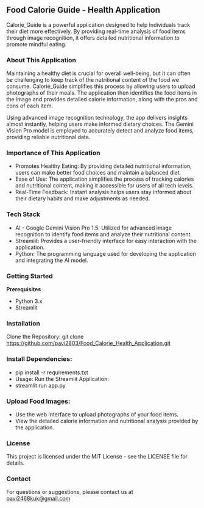 ## Food Calorie Guide - Health Application
Calorie_Guide is a powerful application designed to help individuals track their diet more effectively. By providing real-time analysis of food items through image recognition, it offers detailed nutritional information to promote mindful eating.

### About This Application
Maintaining a healthy diet is crucial for overall well-being, but it can often be challenging to keep track of the nutritional content of the food we consume. Calorie_Guide simplifies this process by allowing users to upload photographs of their meals. The application then identifies the food items in the image and provides detailed calorie information, along with the pros and cons of each item.

Using advanced image recognition technology, the app delivers insights almost instantly, helping users make informed dietary choices. The Gemini Vision Pro model is employed to accurately detect and analyze food items, providing reliable nutritional data.

### Importance of This Application
* Promotes Healthy Eating: By providing detailed nutritional information, users can make better food choices and maintain a balanced diet.
* Ease of Use: The application simplifies the process of tracking calories and nutritional content, making it accessible for users of all tech levels.
* Real-Time Feedback: Instant analysis helps users stay informed about their dietary habits and make adjustments as needed.

### Tech Stack
* AI - Google Gemini Vision Pro 1.5: Utilized for advanced image recognition to identify food items and analyze their nutritional content.
* Streamlit: Provides a user-friendly interface for easy interaction with the application.
* Python: The programming language used for developing the application and integrating the AI model.

### Getting Started

**Prerequisites**
* Python 3.x
* Streamlit

### Installation
Clone the Repository:
git clone https://github.com/pavi2803/Food_Calorie_Health_Application.git

### Install Dependencies:
* pip install -r requirements.txt
* Usage: Run the Streamlit Application:
* streamlit run app.py

### Upload Food Images:
* Use the web interface to upload photographs of your food items.
* View the detailed calorie information and nutritional analysis provided by the application.
  
### License
This project is licensed under the MIT License - see the LICENSE file for details.

### Contact
For questions or suggestions, please contact us at pavi2468kuk@gmail.com
